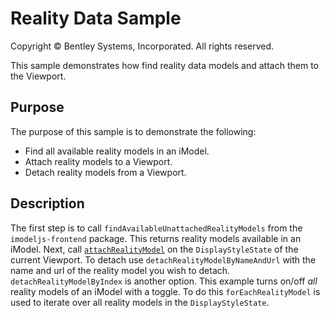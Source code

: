 # Reality Data Sample

Copyright © Bentley Systems, Incorporated. All rights reserved.

This sample demonstrates how find reality data models and attach them to the Viewport.

## Purpose

The purpose of this sample is to demonstrate the following:

* Find all available reality models in an iModel.
* Attach reality models to a Viewport.
* Detach reality models from a Viewport.

## Description

The first step is to call `findAvailableUnattachedRealityModels` from the `imodeljs-frontend` package. This returns reality models available in an iModel. Next, call [`attachRealityModel`](https://www.imodeljs.org/reference/imodeljs-frontend/views/displaystylestate/attachrealitymodel/) on the `DisplayStyleState` of the current Viewport. To detach use `detachRealityModelByNameAndUrl` with the name and url of the reality model you wish to detach. `detachRealityModelByIndex` is another option. This example turns on/off *all* reality models of an iModel with a toggle. To do this `forEachRealityModel` is used to iterate over all reality models in the `DisplayStyleState`.
